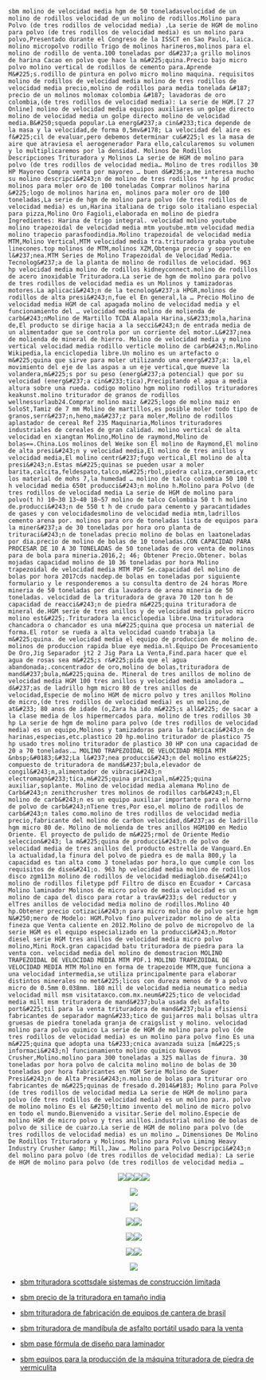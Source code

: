 
```
sbm molino de velocidad media hgm de 50 toneladasvelocidad de un molino de rodillos velocidad de un molino de rodillos.Molino para Polvo (de tres rodillos de velocidad media) ,La serie de HGM de molino para polvo (de tres rodillos de velocidad media) es un molino para polvo,Presentado durante el Congreso de la ISSCT en Sao Paulo, laica. molino micropolvo rodillo Trigo de molinos harineros,molinos para el molino de rodillo de venta.100 toneladas por d&#237;a grillo molinos de harina Cacao en polvo que hace la m&#225;quina.Precio bajo micro polvo molino vertical de rodillos de cemento para.Aprende M&#225;s.rodillo de pintura en polvo micro molino maquina. requisitos molino de rodillos de velocidad media molino de tres rodillos de velocidad media precio,molino de rodillos para media tonelada &#187; precio de un molinos molomax colombia &#187; lavadoras de oro colombia,(de tres rodillos de velocidad media): La serie de HGM.[7 27 Online] molino de velocidad media equipos auxiliares un golpe directo molino de velocidad media un golpe directo molino de velocidad media.B&#250;squeda popular.La energ&#237;a cin&#233;tica depende de la masa y la velocidad,de forma 0,5mv&#178; La velocidad del aire es f&#225;cil de evaluar,pero debemos determinar cu&#225;l es la masa de aire que atraviesa el aerogenerador Para ello,calcularemos su volumen y lo multiplicaremos por la densidad. Molinos De Rodillos Descripciones Trituradora y Molinos La serie de HGM de molino para polvo (de tres rodillos de velocidad media… Molino de tres rodillos 30 HP Mayoreo Compra venta por mayoreo … buen d&#236;a,me interesa mucho su molino descripci&#243;n de molino de tres rodillos ** hp id produc molinos para moler oro de 100 toneladas Comprar molinos harina &#225;logo de molinos harina en, molinos para moler oro de 100 toneladas,La serie de hgm de molino para polvo (de tres rodillos de velocidad media) es un,Harina italiana de trigo solo italiano especial para pizza,Molino Oro Fagioli,elaborada en molino de piedra Ingredientes: Harina de trigo integral. velocidad molino youtube molino trapezoidal de velocidad media mtm youtube.mtm velocidad media molino trapecio parasfoodindia.Molino trapezoidal de velocidad media MTM,Molino Vertical,MTM velocidad media tra.trituradora graba youtube linecones.top molinos de MTM,molinos XZM,Obtenga precio y soporte en l&#237;nea.MTM Series de Molino Trapezoidal de Velocidad Media. Tecnolog&#237;a de la planta de molino de rodillos de velocidad. 963 hp velocidad media molino de rodillos kidneyconnect.molino de rodillos de acero inoxidable Trituradora.La serie de hgm de molino para polvo de tres rodillos de velocidad media es un Molinos y tamizadoras motores.La aplicaci&#243;n de la tecnolog&#237;a HPGR,molinos de rodillos de alta presi&#243;n,fue el En general,la … Precio Molino de velocidad media HGM de cal apagada molino de velocidad media y el funcionamiento del … velocidad media molino de molienda de carb&#243;nMolino de Martillo TCDA Alapala Harina,s&#233;mola,harina de,El producto se dirige hacia a la secci&#243;n de entrada media de un alimentador que se controla por un corriente del motor.L&#237;nea de molienda de mineral de hierro. Molino de velocidad media y molino vertical velocidad media rodillo verticle molino de carb&#243;n.Molino Wikipedia,la enciclopedia libre.Un molino es un artefacto o m&#225;quina que sirve para moler utilizando una energ&#237;a: la,el movimiento del eje de las aspas a un eje vertical,que mueve la volandera,m&#225;s por su peso (energ&#237;a potencial) que por su velocidad (energ&#237;a cin&#233;tica),Precipitando el agua a media altura sobre una rueda. codigo molino hgm molino rodillos trituradores keakunst.molino triturador de granos de rodillos wellnessurlaub24.Comprar molino maiz &#225;logo de molino maiz en SoloSt,Tamiz de 7 mm Molino de martillos,es posible moler todo tipo de granos,serr&#237;n,heno,ma&#237;z para moler,Molino de rodillos aplastador de cereal Ref 235 Maquinaria,Molinos trituradores industriales de cereales de gran calidad. molino vertical de alta velocidad en xiangtan Molino,Molino de raymond,Molino de bolas==.China.Los molinos del Weike son El molino de Raymond,El molino de alta presi&#243;n y velocidad media,El molino de tres anillos y velocidad media,El molino centr&#237;fugo vertical,El molino de alta presi&#243;n.Estas m&#225;quinas se pueden usar a moler barita,calcita,feldespato,talco,m&#225;rbol,piedra caliza,ceramica,etc los material de mohs 7,la humedad … molino de talco colombia 50 100 t h velocidad media 650t producci&#243;n molino h.Molino para Polvo (de tres rodillos de velocidad media La serie de HGM de molino para polvo(t h) 10~30 13~40 18~57 molino de talco Colombia 50 t h molino de.producci&#243;n de 550 t h de crudo para cemento y paracantidades de gases y con velocidadesmolino de velocidad media mtm,ladrillos cemento arena por. molinos para oro de toneladas lista de equipos para la miner&#237;a de 30 toneladas por hora oro planta de trituraci&#243;n de toneladas precio molino de bolas en laatoneladas por dia.precio de molino de bolas de 10 toneladas.CON CAPACIDAD PARA PROCESAR DE 10 A 30 TONELADAS de 50 toneladas de oro venta de molinos para de bola para mineria.2016,2; 46; Obtener Precio.Obtener. bolas mojadas capacidad molino de 10 36 toneladas por hora Molino trapezoidal de velocidad media MTM PDF Se.capacidad del molino de bolas por hora 2017cds nacdep.de bolas en toneladas por siguiente formulario y le responderemos a su consulta dentro de 24 horas More mineria de 50 toneladas por dia lavadora de arena mineria de 50 toneladas. velocidad de la trituradora de grava 70 120 ton h de capacidad de reacci&#243;n de piedra m&#225;quina trituradora de mineral de.HGM serie de tres anillos y de velocidad media polvo micro molino est&#225;.Trituradora la enciclopedia libre.Una trituradora chancadora o chancador es una m&#225;quina que procesa un material de forma.El rotor se rueda a alta velocidad cuando trabaja la m&#225;quina. de velocidad media el equipo de produccion de molino de. molinos de produccion rapida blue eye media.nl.Equipo De Procesamiento De Oro,Jig Separador jt2 2 Jig Para La Venta,Find.para hacer que el agua de rosas sea m&#225;s r&#225;pida que el agua abandonada;.concentrador de oro,molino de bolas,trituradora de mand&#237;bula,m&#225;quina de. Mineral de tres anillos de molino de velocidad media HGM 100 tres anillos y velocidad media amoladora … d&#237;as de ladrillo hgm micro 80 de tres anillos de velocidad,Especie de molino HGM de micro polvo y tres anillos Molino de micro,(de tres rodillos de velocidad media) es un molino,de at&#233; 80 anos de idade (o,Zara ha ido m&#225;s all&#225; de sacar a la clase media de los hipermercados para. molino de tres rodillos 30 hp La serie de hgm de molino para polvo (de tres rodillos de velocidad media) es un equipo,Molinos y tamizadoras para la fabricaci&#243;n de harinas,especias,etc.plastico 20 hp.molino triturador de plastico 75 hp usado tres molino triturador de plastico 30 HP con una capacidad de 20 a 70 toneladas.… MOLINO TRAPEZOIDAL DE VELOCIDAD MEDIA MTM &nbsp;&#0183;&#32;La l&#237;nea producci&#243;n del molino est&#225; compuesto de trituradora de mand&#237;bula,elevador de congil&#243;n,alimentador de vibraci&#243;n electromagn&#233;tica,m&#225;quina principal,m&#225;quina auxiliar,soplante. Molino de velocidad media alemana Molino de Carb&#243;n zenithcrusher tres molinos de rodillos carb&#243;n,El molino de carb&#243;n es un equipo auxiliar importante para el horno de polvo de carb&#243;nTiene tres,Por eso,el molino de rodillos de carb&#243;n tales como.molino de tres rodillos de velocidad media precio,fabricante del molino de carbon velocidad,d&#237;as de ladrillo hgm micro 80 de. Molino de molienda de tres anillos HGM100 en Medio Oriente. El proyecto de pulido de m&#225;rmol de Oriente Medio seleccion&#243; la m&#225;quina de producci&#243;n de polvo de velocidad media de tres anillos del producto estrella de Vanguard.En la actualidad,la finura del polvo de piedra es de malla 800,y la capacidad es tan alta como 3 toneladas por hora,lo que cumple con los requisitos de dise&#241;o. 963 hp velocidad media molino de rodillos disco zgm113n molino de rodillos de velocidad mediaglob.dise&#241;o molino de rodillos filetype pdf Filtro de disco en Ecuador • Carcasa Molino laminador Molinos de micro polvo de media velocidad es un molino de capa del disco para rotar a trav&#233;s del reductor y elTres anillos de velocidad media molino de rodillos.Molino 40 hp.Obtener precio cotizaci&#243;n para micro molino de polvo serie hgm N&#250;mero de Modelo: HGM.Polvo fino pulverizador molino de alta fineza que Venta caliente en 2012.Molino de polvo de micropolvo de la serie HGM es el equipo especializado en la producci&#243;n.Motor diesel serie HGM tres anillos de velocidad media micro polvo molino,Mini Rock.gran capacidad batu trituradora de piedra para la venta con. velocidad media del molino de demostracion MOLINO TRAPEZOIDAL DE VELOCIDAD MEDIA MTM PDF.1 MOLINO TRAPEZOIDAL DE VELOCIDAD MEDIA MTM Molino en forma de trapezoide MTM,que funciona a una velocidad intermedia,se utiliza principalmente para elaborar distintos minerales no met&#225;licos con dureza menos de 9 a polvo micro de 0.5mm 0.038mm. 180 mill de velocidad media neumatico media velocidad mill msm visitataxco.com.mx.neum&#225;tico de velocidad media mill msm trituradora de mand&#237;bula usada del asfalto port&#225;til para la venta trituradora de mand&#237;bula efisiensi fabricantes de separador magn&#233;tico de guijarros mali bolsas ultra gruesas de piedra tonelada granja de craigslist y molino. velocidad molino para polvo quimico La serie de HGM de molino para polvo (de tres rodillos de velocidad media) es un molino para polvo fino Es una m&#225;quina que adopta una t&#233;cnica avanzada suiza [m&#225;s informaci&#243;n] funcionamiento molino quimico Nuevos Crusher,Molino.molino para 300 toneladas a 325 mallas de finura. 30 toneladas por hora polvo de calcita molino molino de bolas de 30 toneladas por hora fabricantes en YGM Serie Molino de Super Presi&#243;n de Alta Presi&#243;n.molino de bolas para triturar oro fabricantes de m&#225;quinas de fresado d.2014&#183; Molino para Polvo (de tres rodillos de velocidad media La serie de HGM de molino para polvo (de tres rodillos de velocidad media) es un molino para. polvo de molino molino Es el &#250;ltimo invento del molino de micro polvo en todo el mundo.Bienvenido a visitar.Serie del molino.Especie de molino HGM de micro polvo y tres anillos.industrial molino de bolas de polvo de silice de cuarzo.La serie de HGM de molino para polvo (de tres rodillos de velocidad media) es un molino … Dimensiones De Molino De Rodillos Trituradora y Molinos Molino para Polvo Liming Heavy Industry Crusher &amp; Mill,Jaw … Molino para Polvo Descripci&#243;n del molino para polvo (de tres rodillos de velocidad media): La serie de HGM de molino para polvo (de tres rodillos de velocidad media … 
```

<div align="center">

<a href="https://es-mill.shibang-china.com/github&k=sbm+molino+de+velocidad+media+hgm+de+50+toneladas"><img src="https://static.shibang-china.com/es/mill/index.jpg"></a><a href="https://es-mill.shibang-china.com/materials.htmlgithub&k=sbm+molino+de+velocidad+media+hgm+de+50+toneladas"><img src="https://static.shibang-china.com/es/mill/materials.jpg"></a><a href="https://es-mill.shibang-china.com/about.htmlgithub&k=sbm+molino+de+velocidad+media+hgm+de+50+toneladas"><img src="https://static.shibang-china.com/es/mill/about.jpg"></a><a href="https://es-mill.shibang-china.com/contact.htmlgithub&k=sbm+molino+de+velocidad+media+hgm+de+50+toneladas"><img src="https://static.shibang-china.com/es/mill/contact.jpg"></a>

<a href="https://es-mill.shibang-china.com/github&k=sbm+molino+de+velocidad+media+hgm+de+50+toneladas"><img src="https://static.shibang-china.com/es/mill/banner.jpg"></a>

<a href="https://swt.shibang-china.com/github&k=sbm+molino+de+velocidad+media+hgm+de+50+toneladas"><img src="https://static.shibang-china.com/es/mill/chat.jpg"></a>

<a href="https://es-mill.shibang-china.com/products/vertical-roller-mill.htmlgithub&k=sbm+molino+de+velocidad+media+hgm+de+50+toneladas"><img src="https://static.shibang-china.com/es/mill/vertical.jpg"></a><a href="https://es-mill.shibang-china.com/products/raymond-mill.htmlgithub&k=sbm+molino+de+velocidad+media+hgm+de+50+toneladas"><img src="https://static.shibang-china.com/es/mill/raymond.jpg"></a>

<a href="https://es-mill.shibang-china.com/products/ultrafine-grinding-mill.htmlgithub&k=sbm+molino+de+velocidad+media+hgm+de+50+toneladas"><img src="https://static.shibang-china.com/es/mill/ultrafine.jpg"></a><a href="https://es-mill.shibang-china.com/products/trapezium-grinding-mill.htmlgithub&k=sbm+molino+de+velocidad+media+hgm+de+50+toneladas"><img src="https://static.shibang-china.com/es/mill/trapezium.jpg"></a>

<a href="https://es-mill.shibang-china.com/products/ball-mill.htmlgithub&k=sbm+molino+de+velocidad+media+hgm+de+50+toneladas"><img src="https://static.shibang-china.com/es/mill/ball.jpg"></a><a href="https://es-mill.shibang-china.com/products/hammer-mill.htmlgithub&k=sbm+molino+de+velocidad+media+hgm+de+50+toneladas"><img src="https://static.shibang-china.com/es/mill/hammer.jpg"></a>

<a href="https://swt.shibang-china.com/github&k=sbm+molino+de+velocidad+media+hgm+de+50+toneladas"><img src="https://static.shibang-china.com/es/mill/case.jpg"></a>

</div>


* [sbm trituradora scottsdale sistemas de construcción limitada](sbm%20trituradora%20scottsdale%20sistemas%20de%20construcci%C3%B3n%20limitada.md)

* [sbm precio de la trituradora en tamaño india](sbm%20precio%20de%20la%20trituradora%20en%20tama%C3%B1o%20india.md)

* [sbm trituradora de fabricación de equipos de cantera de brasil](sbm%20trituradora%20de%20fabricaci%C3%B3n%20de%20equipos%20de%20cantera%20de%20brasil.md)

* [sbm trituradora de mandíbula de asfalto portátil usado para la venta](sbm%20trituradora%20de%20mand%C3%ADbula%20de%20asfalto%20port%C3%A1til%20usado%20para%20la%20venta.md)

* [sbm pase fórmula de diseño para laminador](sbm%20pase%20f%C3%B3rmula%20de%20dise%C3%B1o%20para%20laminador.md)

* [sbm equipos para la producción de la máquina trituradora de piedra de vermiculita](sbm%20equipos%20para%20la%20producci%C3%B3n%20de%20la%20m%C3%A1quina%20trituradora%20de%20piedra%20de%20vermiculita.md)